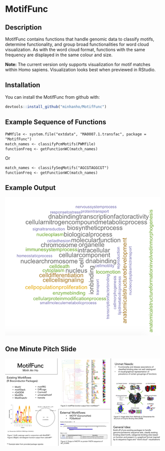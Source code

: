 
# MotifFunc

<!-- badges: start -->
<!-- badges: end -->

## Description

MotifFunc contains functions that handle genomic data to classify motifs, determine functionality, and group broad functionalities for word cloud visualization. As with the word cloud format, functions with the same frequency are displayed in the same colour and size.

__Note:__ The current version only supports visualization for motif matches within Homo sapiens. Visualization looks best when previewed in RStudio.

## Installation

You can install the MotifFunc from github with:

``` r
devtools::install_github("minhanho/MotifFunc")
```

## Example Sequence of Functions
```
PWMfile <- system.file("extdata", "MA0007.1.transfac", package = "MotifFunc")
match_names <- classifyPcmMotifs(PWMfile)
functionFreq <- getFunctionWC(match_names)
```
Or

```
match_names <- classifySeqMotifs("AGCGTAGGCGT")
functionFreq <- getFunctionWC(match_names)
```

## Example Output

![WC](WCoutput.png)

## One Minute Pitch Slide

![Slide](HO_M_A1.png)
